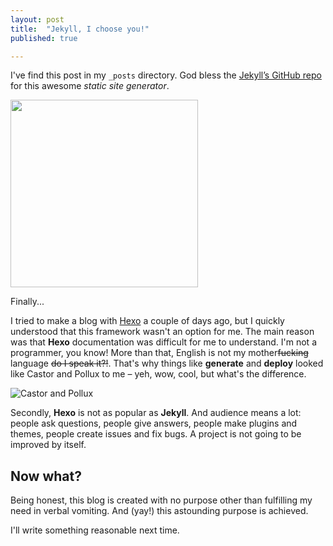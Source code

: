 ```yaml
---
layout: post
title:  "Jekyll, I choose you!"
published: true

---
```


I've find this post in my `_posts` directory. God bless the [Jekyll’s GitHub repo](https://github.com/jekyll/jekyll) for this awesome *static site generator*.

<img src="http://jekyllrb.com/img/octojekyll.png" width=300>

Finally...

I tried to make a blog with [Hexo](https://hexo.io) a couple of days ago, but I quickly understood that this framework wasn't an option for me. The main reason was that **Hexo** documentation was difficult for me to understand. I'm not a programmer, you know! More than that, English is not my mother~~fucking~~ language ~~do I speak it?!~~. That's why things like **generate** and **deploy** looked like Castor and Pollux to me – yeh, wow, cool, but what's the difference.

![Castor and Pollux](http://demidovakatya.github.io/assets/castor-pollux.gif)

Secondly, **Hexo** is not as popular as **Jekyll**. And audience means a lot: people ask questions, people give answers, people make plugins and themes, people create issues and fix bugs. A project is not going to be improved by itself. 

## Now what?

Being honest, this blog is created with no purpose other than fulfilling my need in verbal vomiting. And (yay!) this astounding purpose is achieved.

I'll write something reasonable next time.


